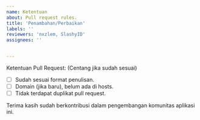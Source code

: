 ```yaml
---
name: Ketentuan
about: Pull request rules.
title: 'Penambahan/Perbaikan'
labels: ''
reviewers: 'nxzlem, SlashyID'
assignees: ''


---
```


Ketentuan Pull Request: (Centang jika sudah sesuai)
- [ ] Sudah sesuai format penulisan.
- [ ] Domain (jika baru), belum ada di hosts.
- [ ] Tidak terdapat duplikat pull request.

Terima kasih sudah berkontribusi dalam pengembangan komunitas aplikasi ini.
